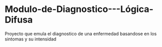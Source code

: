 # Modulo-de-Diagnostico---Lógica-Difusa
Proyecto que emula el diagnostico de una enfermedad basandose en los sintomas y su intensidad
